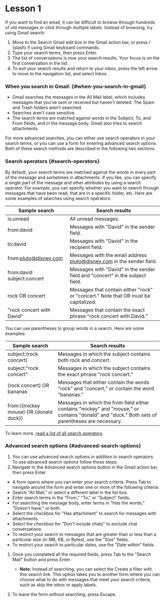 # Lesson 1

If you want to find an email, it can be difficult to browse through
hundreds of old messages or click through multiple labels. Instead of
browsing, try using Gmail search:

1. Move to the Search Gmail edit box in the Gmail action bar, or press
    / (slash) if using Gmail keyboard commands.
2. Type your search terms, then press Enter.
3. The list of conversations is now your search results. Your focus is
    on the first conversation in the list.
4. To exit your search results and return to your inbox, press the left
    arrow to move to the navigation list, and select Inbox.

### When you search in Gmail: {#when-you-search-in-gmail}

-   Gmail searches the messages in the All Mail label, which includes
    messages that you've sent or received but haven't deleted. The Spam
    and Trash folders aren't searched.
-   Searches aren't case sensitive.
-   The search terms are matched against words in the Subject, To, and
    From fields, and in the message body. Gmail also tries to search
    attachments.

For more advanced searches, you can either use search operators in your
search terms, or you can use a form for entering advanced search
options. Both of these search methods are described in the following two
sections.

### Search operators {#search-operators}

By default, your search terms are matched against the words in every
part of the message and sometimes in attachments. If you like, you can
specify a single part of the message and other attributes by using a
search operator. For example, you can specify whether you want to search
through messages that have been read, that are in a specific folder,
etc. Here are some examples of searches using search operators:

| Sample search              | Search results                                                                      |
|----------------------------|-------------------------------------------------------------------------------------|
| is:unread                  | All unread messages.                                                                |
| from:david                 | Messages with "David" in the sender field.                                          |
| to:david                   | Messages with "David" in the recipient field.                                       |
| from:pluto@disney.com      | Messages with the email address pluto@disney.com in the sender field.               |
| from:david subject:concert | Messages with "David" in the sender field and "concert" in the subject field.       |
| rock OR concert            | Messages that contain either "rock" or "concert." Note that OR must be capitalized. |
| "rock concert with David"  | Messages that contain the exact phrase "rock concert with David."                   |

You can use parentheses to group words in a search. Here are some
examples:

| Sample search                          | Search results                                                                                                                                  |
|----------------------------------------|-------------------------------------------------------------------------------------------------------------------------------------------------|
| subject:(rock concert)                 | Messages in which the subject contains both rock and concert.                                                                                   |
| subject:"rock concert"                 | Messages in which the subject contains the exact phrase "rock concert."                                                                         |
| (rock concert) OR bananas              | Messages that either contain the words "rock" and "concert," or contain the word "bananas."                                                     |
| from:((mickey mouse) OR (donald duck)) | Messages in which the from field either contains "mickey" and "mouse," or contains "donald" and "duck." Both sets of parentheses are necessary. |

To learn more, [read a list of all search
operators](https://support.google.com/mail/answer/7190).

### Advanced search options {#advanced-search-options}

1.  You can use advanced search options in addition to search operators.
    To use advanced search options follow these steps:
2.  Navigate to the Advanced search options button in the Gmail action
    bar, then press Enter.

-   A form opens where you can enter your search criteria. Press Tab to
    navigate around the form and enter one or more of the following
    criteria:
-   Search "All Mail," or select a different label in the list box.
-   Enter search terms in the "From," "To," or "Subject" fields.
-   For searching the message body, enter terms in "Has the words,"
    "Doesn't have," or both.
-   Select the checkbox for "Has attachment" to search for messages with
    attachments.
-   Select the checkbox for "Don't include chats" to exclude chat
    conversations.
-   To restrict your search to messages that are greater than or less
    than a particular size (in MB, KB, or Bytes), use the "Size" fields.
-   To restrict your search to particular dates, use the "Date within"
    fields.

1.  Once you completed all the required fields, press Tab to the "Search
    Mail" button and press Enter.

    -   **Note:** Instead of searching, you can select the Create a
        filter with this search link. This option takes you to another
        form where you can choose what to do with messages that meet
        your search criteria, such as skip the inbox or apply labels.

2.  To leave the form without searching, press Escape.
